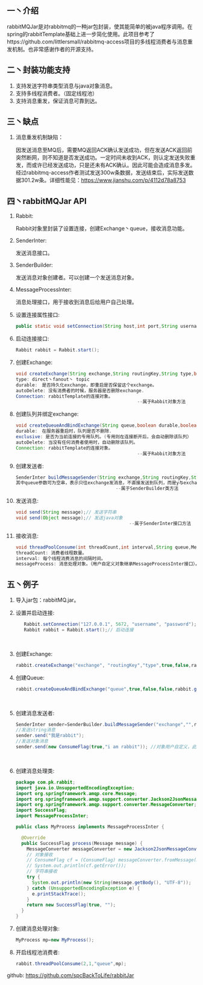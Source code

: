 ## 一丶介绍

​     rabbitMQJar是对rabbitmq的一种jar包封装，使其能简单的被java程序调用。在spring的rabbitTemplate基础上进一步简化使用。此项目参考了https://github.com/littlersmall/rabbitmq-access项目的多线程消费者与消息重发机制。也非常感谢作者的开源支持。

## 二丶封装功能支持

1. 支持发送字符串类型消息与java对象消息。
2. 支持多线程消费者。（固定线程池）
3. 支持消息重发，保证消息可靠到达。

## 三丶缺点

1. 消息重发机制缺陷：

     因发送消息至MQ后，需要MQ返回ACK确认发送成功，但在发送ACK返回前突然断网，则不知道是否发送成功。一定时间未收到ACK，则认定发送失败重发，而或许已经发送成功，只是还未有ACK确认。因此可能会造成消息多发。经过rabbitmq-access作者测试发送300w条数据，发送结束后，实际发送数据301.2w条。详细性能见：https://www.jianshu.com/p/4112d78a8753

## 四丶rabbitMQJar API

1. Rabbit:

     Rabbit对象里封装了设置连接，创建Exchange丶queue，接收消息功能。

2. SenderInter:

      发送消息接口。

3. SenderBuilder:

      发送消息对象创建者。可以创建一个发送消息对象。

4. MessageProcessInter:

     消息处理接口，用于接收到消息后给用户自己处理。

5. 设置连接属性接口:

   ```java
   public static void setConnection(String host,int port,String username,String password);                         --属于Rabbit类方法
   ```

6. 启动连接接口:

   ```java
   Rabbit rabbit = Rabbit.start();
   ```

7. 创建Exchange:

   ```java
   void createExchange(String exchange,String routingKey,String type,boolean durable,boolean autoDelete,Connection connection)
   type: direct丶fanout丶 topic
   durable:　是否持久化exchange，即重启是否保留这个exchange。
   autoDelete: 没有消费者的时候，服务器是否删除exchange.
   Connection: rabbitTemplate的连接对象。
    											--属于Rabbit对象方法
   ```

8. 创建队列并绑定exchange:

   ```java
   void createQueueAndBindExchange(String queue,boolean durable,boolean exclusive,boolean autoDelete,Connection connection);
   durable:　在服务器重启时，队列是否不删除.
   exclusive: 是否为当前连接的专用队列。(专用则在连接断开后，会自动删除该队列）
   autoDelete: 当没有任何消费者使用时，自动删除该队列。
   Connection: rabbitTemplate的连接对象。
    											--属于Rabbit对象方法
   ```

9. 创建发送者:

   ```java
   SenderInter buildMessageSender(String exchange,String routingKey,String queue,Rabbit rabbit);
   其中queue参数可为空串，表示只往exchange发消息，不直接发送到队列，而是y与exchange绑定的队列可以接收到消息。
   										--属于SenderBuilder类方法
   ```

10. 发送消息:

    ```java
    void send(String message);// 发送字符串
    void send(Object message);// 发送java对象
                                              --属于SenderInter接口方法
    ```

11. 接收消息:

    ```java
    void threadPoolConsume(int threadCount,int interval,String queue,MessageProcessInter messageProcess);
    threadCount: 消费者线程数量。
    interval: 每个线程消费消息的间隔时间。
    messageProcess: 消息处理对象。（用户自定义对象继承MessageProcessInter接口）。
    ```

## 五丶例子

1. 导入jar包：rabbitMQ.jar。

2. 设置并启动连接:

   ```java
      Rabbit.setConnection("127.0.0.1", 5672, "username", "password");// 设置连接的ip丶端口丶用户名丶密码
      Rabbit rabbit = Rabbit.start();// 启动连接
   ```

   ​


3. 创建Exchange:

   ```java
   rabbit.createExchange("exchange", "routingKey","type",true,false,rabbit.getConnection());
   ```

4. 创建Queue:

   ```java
   rabbit.createQueueAndBindExchange("queue",true,false,false,rabbit.getConnection());
   ```

   ​


5. 创建消息发送者:

   ```java
   SenderInter sender=SenderBuilder.buildMessageSender("exchange","",rabbit);
   //发送string消息
   sender.send("我是rabbit");
   //发送对象消息
   sender.send(new ConsumeFlag(true,"i am rabbit")); //对象用户自定义，此处只是例子。
   ```

   ​


6. 创建消息处理类:

   ```java
   package com.pk.rabbit;
   import java.io.UnsupportedEncodingException;
   import org.springframework.amqp.core.Message;
   import org.springframework.amqp.support.converter.Jackson2JsonMessageConverter;
   import org.springframework.amqp.support.converter.MessageConverter;
   import SuccessFlag;
   import MessageProcessInter;

   public class MyProcess implements MessageProcessInter {

     @Override
     public SuccessFlag process(Message message) {
       MessageConverter messageConverter = new Jackson2JsonMessageConverter();
       // 对象接收
       // ConsumeFlag cf = (ConsumeFlag) messageConverter.fromMessage(message);
       // System.out.println(cf.getError());
       // 字符串接收
       try {
         System.out.println(new String(message.getBody(), "UTF-8"));
       } catch (UnsupportedEncodingException e) {
         e.printStackTrace();
       }
       return new SuccessFlag(true, "");
     }
   }
   ```

7. 创建消息处理对象:

   ```java
   MyProcess mp=new MyProcess();
   ```

8. 开启线程池消费者:

   ```java
   rabbit.threadPoolConsume(2,1,"queue",mp);
   ```



github: https://github.com/spcBackToLife/rabbitJar

